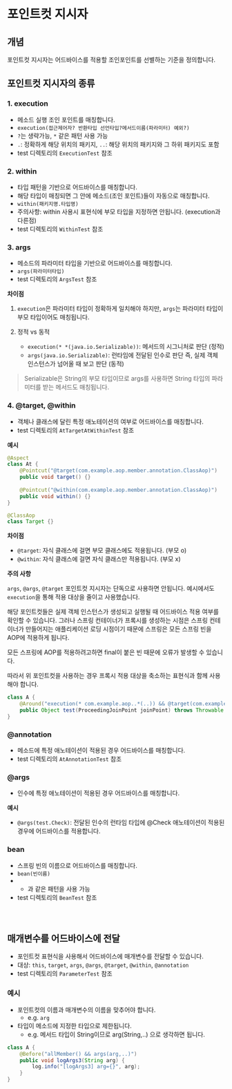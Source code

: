 # 포인트컷 지시자

## 개념

포인트컷 지시자는 어드바이스를 적용할 조인포인트를 선별하는 기준을 정의합니다.

## 포인트컷 지시자의 종류

### 1. execution

- 메소드 실행 조인 포인트를 매칭합니다.
- `execution(접근제어자? 반환타입 선언타입?메서드이름(파라미터) 예외?)`
- `?`는 생략가능, `*` 같은 패턴 사용 가능
- `.`: 정확하게 해당 위치의 패키지, `..`: 해당 위치의 패키지와 그 하위 패키지도 포함
- test 디렉토리의 `ExecutionTest` 참조

### 2. within

- 타입 패턴을 기반으로 어드바이스를 매칭합니다.
- 해당 타입이 매칭되면 그 안에 메소드(조인 포인트)들이 자동으로 매칭합니다.
- `within(패키지명.타입명)`
- 주의사항: within 사용시 표현식에 부모 타입을 지정하면 안됩니다. (execution과 다른점)
- test 디렉토리의 `WithinTest` 참조

### 3. args

- 메소드의 파라미터 타입을 기반으로 어드바이스를 매칭합니다.
- `args(파라미터타입)`
- test 디렉토리의 `ArgsTest` 참조

**차이점**

1. `execution`은 파라미터 타입이 정확하게 일치해야 하지만, `args`는 파라미터 타입이 부모 타입이어도 매칭됩니다.

2. 정적 vs 동적

   - `execution(* *(java.io.Serializable))`: 메서드의 시그니처로 판단 (정적)
   - `args(java.io.Serializable)`: 런타임에 전달된 인수로 판단 즉, 실제 객체 인스턴스가 넘어올 때 보고 판단 (동적)
   
> Serializable은 String의 부모 타입이므로 args를 사용하면 String 타입의 파라미터를 받는 메서드도 매칭됩니다.

### 4. @target, @within

- 객체나 클래스에 달린 특정 애노테이션의 여부로 어드바이스를 매칭합니다.
- test 디렉토리의 `AtTargetAtWithinTest` 참조

**예시** 

```java
@Aspect
class At {
    @Pointcut("@target(com.example.aop.member.annotation.ClassAop)")
    public void target() {}
   
    @Pointcut("@within(com.example.aop.member.annotation.ClassAop)")
    public void within() {}
}

@ClassAop
class Target {}
```

**차이점**

- `@target`: 자식 클래스에 걸면 부모 클래스에도 적용됩니다. (부모 o)
- `@within`: 자식 클래스에 걸면 자식 클래스만 적용됩니다. (부모 x)

**주의 사항**

`args`, `@args`, `@target` 포인트컷 지시자는 단독으로 사용하면 안됩니다. 예시에서도 `execution`을 통해 적용 대상을 줄이고 사용했습니다.

해당 포인트컷들은 실제 객체 인스턴스가 생성되고 실행될 때 어드바이스 적용 여부를 확인할 수 있습니다. 그러나 스프링 컨테이너가 프록시를 생성하는 시점은 스프링 컨테이너가 만들어지는 애플리케이션 로딩 시점이기 때문에 스프링은 모든 스프링 빈을 AOP에 적용하게 됩니다.

모든 스프링에 AOP를 적용하려고하면 final이 붙은 빈 때문에 오류가 발생할 수 있습니다.

따라서 위 포인트컷을 사용하는 경우 프록시 적용 대상을 축소하는 표현식과 함께 사용해야 합니다.

```java
class A {
    @Around("execution(* com.example.aop..*(..)) && @target(com.example.aop.member.annotation.ClassAop)")
    public Object test(ProceedingJoinPoint joinPoint) throws Throwable {}
}
```

### @annotation

- 메소드에 특정 애노테이션이 적용된 경우 어드바이스를 매칭합니다.
- test 디렉토리의 `AtAnnotationTest` 참조

### @args

- 인수에 특정 애노테이션이 적용된 경우 어드바이스를 매칭합니다.

**예시**

- `@args(test.Check)`: 전달된 인수의 런타임 타입에 @Check 애노테이션이 적용된 경우에 어드바이스를 적용합니다.

### bean

- 스프링 빈의 이름으로 어드바이스를 매칭합니다.
- `bean(빈이름)`
- * 과 같은 패턴을 사용 가능
- test 디렉토리의 `BeanTest` 참조

### 



<br>

## 매개변수를 어드바이스에 전달

- 포인트컷 표현식을 사용해서 어드바이스에 매개변수를 전달할 수 있습니다.
- 대상: `this`, `target`, `args`, `@args`, `@target`, `@within`, `@annotation`
- test 디렉토리의 `ParameterTest` 참조

### 예시

- 포인트컷의 이름과 매개변수의 이름을 맞추어야 합니다. 
  - e.g. `arg` 
- 타입이 메소드에 지정한 타입으로 제한됩니다. 
  - e.g. 메서드 타입이 String이므로 arg(String,..) 으로 생각하면 됩니다.

```java
class A {
    @Before("allMember() && args(arg,..)")
    public void logArgs3(String arg) {
        log.info("[logArgs3] arg={}", arg);
    }
}
```

